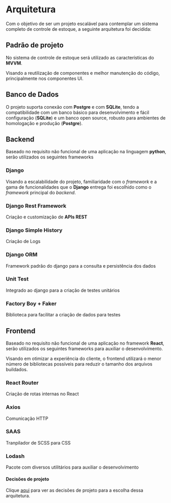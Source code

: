 # Arquitetura

Com o objetivo de ser um projeto escalável para contemplar um sistema completo de controle de estoque, a seguinte arquitetura foi decidida:

## Padrão de projeto
No sistema de controle de estoque será utilizado as características do **MVVM**.

Visando a reutilização de componentes e melhor manutenção do código, principalmente nos componentes UI.

## Banco de Dados
O projeto suporta conexão com **Postgre** e com **SQLite**, tendo a compatibilidade com um banco básico para desenvolvimento e fácil configuração (**SQLite**) e um banco open source, robusto para ambientes de homologação e produção (**Postgre**).

## Backend
Baseado no requisito não funcional de uma aplicação na linguagem **python**, serão utilizados os seguintes frameworks

### Django
Visando a escalabilidade do projeto, familiaridade com o *framework* e a gama de funcionalidades que o **Django** entrega foi escolhido como o *framework* principal do *backend*.

### Django Rest Framework
Criação e customização de **APIs REST**

### Django Simple History
Criação de Logs

### Django ORM
Framework padrão do django para a consulta e persistência dos dados

### Unit Test
Integrado ao django para a criação de testes unitários

### Factory Boy + Faker
Biblioteca para facilitar a criação de dados para testes


## Frontend
Baseado no requisito não funcional de uma aplicação no framework **React**, serão utilizados os seguintes frameworks para auxiliar o desenvolvimento.

Visando em otimizar a experiência do cliente, o frontend utilizará o menor número de bibliotecas possíveis para reduzir o tamanho dos arquivos buildados.

### React Router
Criação de rotas internas no React

### Axios
Comunicação HTTP

### SAAS
Tranpilador de SCSS para CSS

### Lodash
Pacote com diversos utilitários para auxiliar o desenvolvimento

#### Decisões de projeto
Clique [aqui](decisoes.md) para ver as decisões de projeto para a escolha dessa arquitetura.
